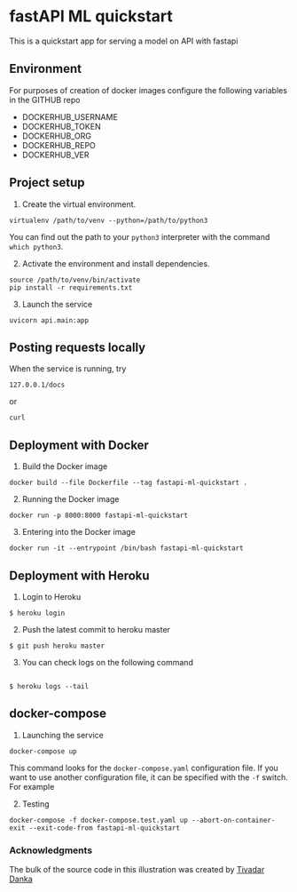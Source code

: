 # fastAPI ML quickstart

This is a quickstart app for serving a model on API with fastapi

## Environment

For purposes of creation of docker images configure the following variables in the GITHUB repo

 - DOCKERHUB_USERNAME
 - DOCKERHUB_TOKEN
 - DOCKERHUB_ORG
 - DOCKERHUB_REPO
 - DOCKERHUB_VER

## Project setup
1. Create the virtual environment.
```
virtualenv /path/to/venv --python=/path/to/python3
```
You can find out the path to your `python3` interpreter with the command `which python3`.

2. Activate the environment and install dependencies.
```
source /path/to/venv/bin/activate
pip install -r requirements.txt
```

3. Launch the service
```
uvicorn api.main:app
```

## Posting requests locally
When the service is running, try
```
127.0.0.1/docs
```
or 
```
curl
```

## Deployment with Docker
1. Build the Docker image
```
docker build --file Dockerfile --tag fastapi-ml-quickstart .
```

2. Running the Docker image
```
docker run -p 8000:8000 fastapi-ml-quickstart
```

3. Entering into the Docker image
```
docker run -it --entrypoint /bin/bash fastapi-ml-quickstart
```

## Deployment with Heroku

1. Login to Heroku
```
$ heroku login
```

2. Push the latest commit to heroku master
```
$ git push heroku master
```

3. You can check logs on the following command
```

$ heroku logs --tail
```


## docker-compose
1. Launching the service
```
docker-compose up
```
This command looks for the `docker-compose.yaml` configuration file. If you want to use another configuration file,
it can be specified with the `-f` switch. For example  

2. Testing
```
docker-compose -f docker-compose.test.yaml up --abort-on-container-exit --exit-code-from fastapi-ml-quickstart
```


### Acknowledgments

The bulk of the source code in this illustration was created by [Tivadar Danka](https://github.com/cosmic-cortex/fastAPI-ML-quickstart)